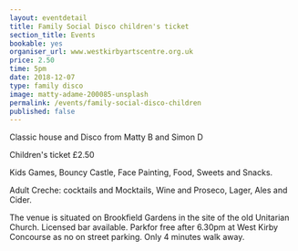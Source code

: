 ```yaml
---
layout: eventdetail
title: Family Social Disco children's ticket
section_title: Events
bookable: yes
organiser_url: www.westkirbyartscentre.org.uk
price: 2.50
time: 5pm
date: 2018-12-07
type: family disco
image: matty-adame-200085-unsplash
permalink: /events/family-social-disco-children
published: false
---
```


Classic house and Disco from Matty B and Simon D

Children's ticket £2.50

Kids Games, Bouncy Castle, Face Painting, Food, Sweets and Snacks.

Adult Creche: cocktails and Mocktails, Wine and Proseco, Lager, Ales and Cider.

The venue is situated on Brookfield Gardens in the site of the old Unitarian Church. Licensed bar available. Parkfor free after 6.30pm at West Kirby Concourse as no on street parking. Only 4 minutes walk away.
